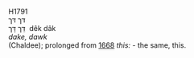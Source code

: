 <body>
  <p>H1791<br>  דּך    דּך  <br> דֵּך  דָּך  ‎  dêk  dâk  <br><i>dake,</i> <i>dawk </i><br>(Chaldee); prolonged from <a href="h1668.htm">1668</a>  <i>this: - </i>the same, this.<br></p>
 </body>